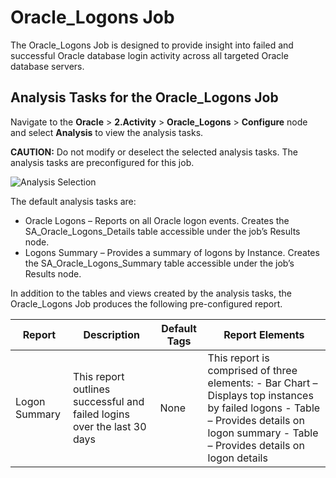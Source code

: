 # Oracle_Logons Job

The Oracle_Logons Job is designed to provide insight into failed and successful Oracle database
login activity across all targeted Oracle database servers.

## Analysis Tasks for the Oracle_Logons Job

Navigate to the **Oracle** > **2.Activity** > **Oracle_Logons** > **Configure** node and select
**Analysis** to view the analysis tasks.

**CAUTION:** Do not modify or deselect the selected analysis tasks. The analysis tasks are
preconfigured for this job.

![Analysis Selection](/img/product_docs/accessanalyzer/12.0/solutions/databases/oracle/activity/jobgroup27.webp)

The default analysis tasks are:

- Oracle Logons – Reports on all Oracle logon events. Creates the SA_Oracle_Logons_Details table
  accessible under the job’s Results node.
- Logons Summary – Provides a summary of logons by Instance. Creates the SA_Oracle_Logons_Summary
  table accessible under the job’s Results node.

In addition to the tables and views created by the analysis tasks, the Oracle_Logons Job produces
the following pre-configured report.

| Report        | Description                                                             | Default Tags | Report Elements                                                                                                                                                                           |
| ------------- | ----------------------------------------------------------------------- | ------------ | ----------------------------------------------------------------------------------------------------------------------------------------------------------------------------------------- |
| Logon Summary | This report outlines successful and failed logins over the last 30 days | None         | This report is comprised of three elements: - Bar Chart – Displays top instances by failed logons - Table – Provides details on logon summary - Table – Provides details on logon details |
